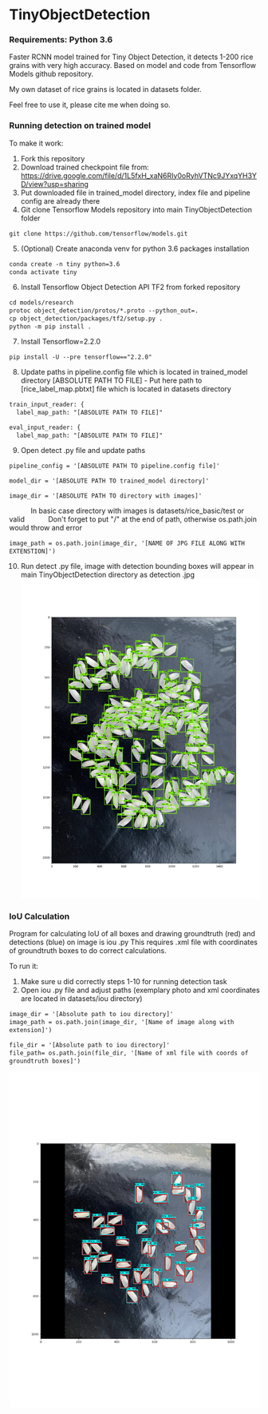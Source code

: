 # TinyObjectDetection

### Requirements: Python 3.6

Faster RCNN model trained for Tiny Object Detection, it detects 1-200 rice grains with very high accuracy.
Based on model and code from Tensorflow Models github repository.

My own dataset of rice grains is located in datasets folder.

Feel free to use it, please cite me when doing so.
### Running detection on trained model
To make it work:
1. Fork this repository
2. Download trained checkpoint file from: https://drive.google.com/file/d/1L5fxH_xaN6RIy0oRyhVTNc9JYxqYH3YD/view?usp=sharing
3. Put downloaded file in trained_model directory, index file and pipeline config are already there
4. Git clone Tensorflow Models repository into main TinyObjectDetection folder
```
git clone https://github.com/tensorflow/models.git
```
5. (Optional) Create anaconda venv for python 3.6 packages installation
```
conda create -n tiny python=3.6
conda activate tiny
```
6. Install Tensorflow Object Detection API TF2 from forked repository
```
cd models/research
protoc object_detection/protos/*.proto --python_out=.
cp object_detection/packages/tf2/setup.py .
python -m pip install .
```
7. Install Tensorflow=2.2.0
```
pip install -U --pre tensorflow=="2.2.0"
```
8. Update paths in pipeline.config file which is located in trained_model directory
[ABSOLUTE PATH TO FILE] - Put here path to [rice_label_map.pbtxt] file which is located in datasets directory
```
train_input_reader: {
  label_map_path: "[ABSOLUTE PATH TO FILE]"
```
```
eval_input_reader: {
  label_map_path: "[ABSOLUTE PATH TO FILE]"
```
9. Open detect .py file and update paths
```
pipeline_config = '[ABSOLUTE PATH TO pipeline.config file]'
```
```
model_dir = '[ABSOLUTE PATH TO trained_model directory]'
```
```
image_dir = '[ABSOLUTE PATH TO directory with images]'
```
&nbsp; &nbsp; &nbsp; &nbsp; &nbsp; &nbsp;In basic case directory with images is datasets/rice_basic/test or valid
&nbsp; &nbsp; &nbsp; &nbsp; &nbsp; &nbsp;Don't forget to put "/" at the end of path, otherwise os.path.join would throw and error
```
image_path = os.path.join(image_dir, '[NAME OF JPG FILE ALONG WITH EXTENSTION]')
```
10. Run detect .py file, image with detection bounding boxes will appear in main TinyObjectDetection directory as detection .jpg
![](detection.jpg)

### IoU Calculation

Program for calculating IoU of all boxes and drawing groundtruth (red) and detections (blue) on image is iou .py
This requires .xml file with coordinates of groundtruth boxes to do correct calculations.

To run it:
1. Make sure u did correctly steps 1-10 for running detection task
2. Open iou .py file and adjust paths (exemplary photo and xml coordinates are located in datasets/iou directory)
```
image_dir = '[Absolute path to iou directory]'
image_path = os.path.join(image_dir, '[Name of image along with extension]')
```
```
file_dir = '[Absolute path to iou directory]'
file_path= os.path.join(file_dir, '[Name of xml file with coords of groundtruth boxes]')
```
![](estimate_iou.jpg)
